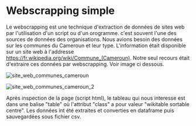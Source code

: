 # Webscrapping simple
Le webscrapping est une technique d'extraction de données de sites web par l'utilisation d'un script ou d'un orogramme. c'est souvent l'une des sources de données des organisations. Nous avions besoin des données sur les communes du Cameroun et leur type. L'information était disponible sur un site web à l'addresse https://fr.wikipedia.org/wiki/Commune_(Cameroun). Notre seul recours était d'extraire ces données par webscrapping. Voir image ci dessous.

![site_web_communes_cameroun](https://github.com/Djatche/webscrapping/assets/5621807/b5841ae4-0159-41af-bbaf-579d8a86bd80)


![site_web_communes_cameroun_2](https://github.com/Djatche/webscrapping/assets/5621807/d770d7bd-5ec5-4bc2-a8ed-03aebd644d80)

Après inspection de la page (script html), le tableau qui nous interesse est dans une balise "table" où l'attribut "class" a pour valeur "wikitable sortable centre".
Les données int été extraites et converties en dataframe puis sauvegardées sous fichier csv.
